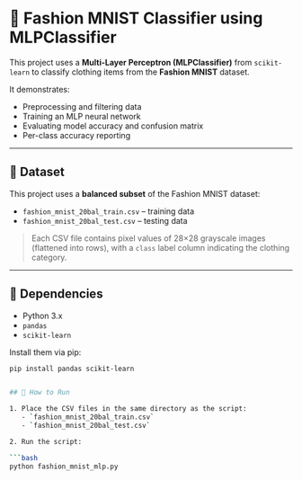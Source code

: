 # 🧠 Fashion MNIST Classifier using MLPClassifier

This project uses a **Multi-Layer Perceptron (MLPClassifier)** from `scikit-learn` to classify clothing items from the **Fashion MNIST** dataset.

It demonstrates:
- Preprocessing and filtering data
- Training an MLP neural network
- Evaluating model accuracy and confusion matrix
- Per-class accuracy reporting

---

## 📁 Dataset

This project uses a **balanced subset** of the Fashion MNIST dataset:

- `fashion_mnist_20bal_train.csv` – training data
- `fashion_mnist_20bal_test.csv` – testing data

> Each CSV file contains pixel values of 28×28 grayscale images (flattened into rows), with a `class` label column indicating the clothing category.

---

## 🧪 Dependencies

- Python 3.x
- `pandas`
- `scikit-learn`

Install them via pip:
```bash
pip install pandas scikit-learn


## 🚀 How to Run

1. Place the CSV files in the same directory as the script:
   - `fashion_mnist_20bal_train.csv`
   - `fashion_mnist_20bal_test.csv`

2. Run the script:

```bash
python fashion_mnist_mlp.py
